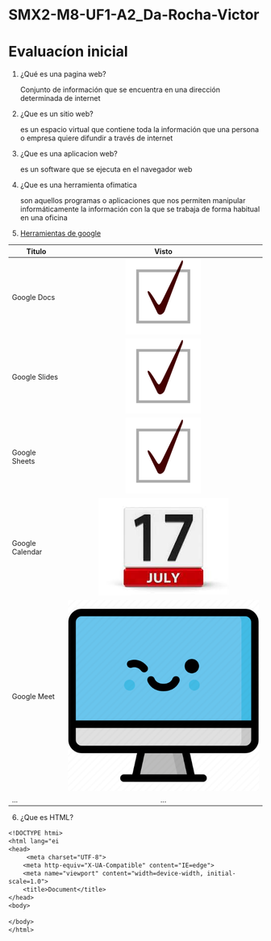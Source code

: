 # SMX2-M8-UF1-A2_Da-Rocha-Victor

# Evaluacíon inicial 

1. ¿Qué es una pagina web?

   Conjunto de información que se encuentra en una dirección determinada de internet

2. ¿Que es un sitio web?

    es un espacio virtual que contiene toda la información que una persona o empresa quiere difundir a través de internet

3. ¿Que es una aplicacion web?

   es un software que se ejecuta en el navegador web

4. ¿Que es una herramienta ofimatica 

   son aquellos programas o aplicaciones que nos permiten manipular informáticamente la información con la que se trabaja de forma habitual en una oficina

5.  [Herramientas de google](https://www.google.com/intl/es-419/chrome/browser-tools/ "Herramientas de google")

|Titulo |Visto|
|----------|:-----------:|
|Google Docs|![Imagen](https://github.com/DaRocha12/SMX2-M8-UF1-A2_Da-Rocha-Victor/blob/main/Check_mark.svg.JPG "Titulo opcional")|
|Google Slides|![Imagen](https://github.com/DaRocha12/SMX2-M8-UF1-A2_Da-Rocha-Victor/blob/main/Check_mark.svg.JPG "Titulo opcional")|
|Google Sheets|![Imagen](https://github.com/DaRocha12/SMX2-M8-UF1-A2_Da-Rocha-Victor/blob/main/Check_mark.svg.JPG "Titulo opcional")|
|Google Calendar|![Imagen](https://github.com/DaRocha12/SMX2-M8-UF1-A2_Da-Rocha-Victor/blob/main/calendario%20guay.jpg "Titulo opcional")|
|Google Meet|![Imagen](https://github.com/DaRocha12/SMX2-M8-UF1-A2_Da-Rocha-Victor/blob/main/4685720.jpg "Titulo opcional")|
|...|...|

6. ¿Que es HTML?

```
<!DOCTYPE htmi>
<html lang="ei
<head>
     <meta charset="UTF-8">
    <meta http-equiv="X-UA-Compatible" content="IE=edge">
    <meta name="viewport" content="width=device-width, initial-scale=1.0">
    <title>Document</title>
</head>
<body>

</body>
</html>
```